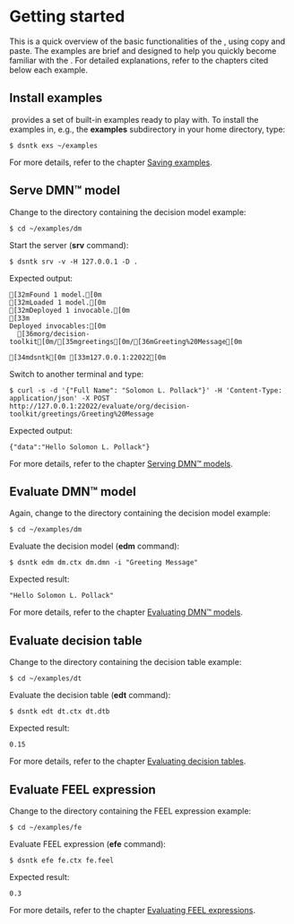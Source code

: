 # Getting started

This is a quick overview of the basic functionalities of the <DsntkName/>, using copy and paste.
The examples are brief and designed to help you quickly become familiar with the <DsntkName/>.
For detailed explanations, refer to the chapters cited below each example.

## Install examples

&#8203;<DsntkName/> provides a set of built-in examples ready to play with.
To install the examples in, e.g., the **examples** subdirectory in your home directory, type:

```shell 
$ dsntk exs ~/examples
```

For more details, refer to the chapter [Saving examples](commands/command-exs.md).

## Serve DMN™ model

Change to the directory containing the decision model example: 

```shell
$ cd ~/examples/dm
```

Start the server  (**srv** command):

```shell
$ dsntk srv -v -H 127.0.0.1 -D .
```

Expected output:

```ansi
[32mFound 1 model.[0m
[32mLoaded 1 model.[0m
[32mDeployed 1 invocable.[0m
[33m
Deployed invocables:[0m
  [36morg/decision-toolkit[0m/[35mgreetings[0m/[36mGreeting%20Message[0m

[34mdsntk[0m [33m127.0.0.1:22022[0m
```

Switch to another terminal and type:

```shell
$ curl -s -d '{"Full Name": "Solomon L. Pollack"}' -H 'Content-Type: application/json' -X POST http://127.0.0.1:22022/evaluate/org/decision-toolkit/greetings/Greeting%20Message
```

Expected output:

```ansi
{"data":"Hello Solomon L. Pollack"}
```

For more details, refer to the chapter [Serving DMN™ models](commands/command-srv.md).

## Evaluate DMN™ model

Again, change to the directory containing the decision model example:

```shell
$ cd ~/examples/dm
```

Evaluate the decision model (**edm** command):

```shell
$ dsntk edm dm.ctx dm.dmn -i "Greeting Message"
```

Expected result:

```ansi
"Hello Solomon L. Pollack"
```

For more details, refer to the chapter [Evaluating DMN™ models](commands/command-edm.md).

## Evaluate decision table

Change to the directory containing the decision table example:

```shell
$ cd ~/examples/dt
```

Evaluate the decision table (**edt** command):

```shell
$ dsntk edt dt.ctx dt.dtb
```

Expected result:

```ansi
0.15
```

For more details, refer to the chapter [Evaluating decision tables](commands/command-edt.md).

## Evaluate FEEL expression

Change to the directory containing the FEEL expression example:

```shell
$ cd ~/examples/fe
```

Evaluate FEEL expression (**efe** command):

```shell
$ dsntk efe fe.ctx fe.feel
```

Expected result:

```ansi
0.3
```

For more details, refer to the chapter [Evaluating FEEL expressions](commands/command-efe.md).

